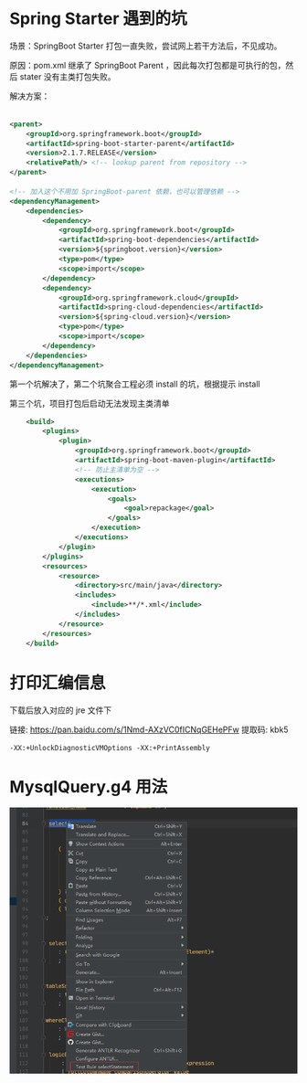 # Spring Starter 遇到的坑 

场景：SpringBoot Starter 打包一直失败，尝试网上若干方法后，不见成功。

原因：pom.xml 继承了 SpringBoot Parent ，因此每次打包都是可执行的包，然后 stater 没有主类打包失败。

解决方案：

```xml

<parent>
    <groupId>org.springframework.boot</groupId>
    <artifactId>spring-boot-starter-parent</artifactId>
    <version>2.1.7.RELEASE</version>
    <relativePath/> <!-- lookup parent from repository -->
</parent>

<!-- 加入这个不用加 SpringBoot-parent 依赖，也可以管理依赖 -->
<dependencyManagement>
    <dependencies>
        <dependency>
            <groupId>org.springframework.boot</groupId>
            <artifactId>spring-boot-dependencies</artifactId>
            <version>${springboot.version}</version>
            <type>pom</type>
            <scope>import</scope>
        </dependency>
        <dependency>
            <groupId>org.springframework.cloud</groupId>
            <artifactId>spring-cloud-dependencies</artifactId>
            <version>${spring-cloud.version}</version>
            <type>pom</type>
            <scope>import</scope>
        </dependency>
    </dependencies>
</dependencyManagement>
```

第一个坑解决了，第二个坑聚合工程必须 install 的坑，根据提示 install 

第三个坑，项目打包后启动无法发现主类清单

```xml
    <build>
        <plugins>
            <plugin>
                <groupId>org.springframework.boot</groupId>
                <artifactId>spring-boot-maven-plugin</artifactId>
                <!-- 防止主清单为空 -->
                <executions>
                    <execution>
                        <goals>
                            <goal>repackage</goal>
                        </goals>
                    </execution>
                </executions>
            </plugin>
        </plugins>
        <resources>
            <resource>
                <directory>src/main/java</directory>
                <includes>
                    <include>**/*.xml</include>
                </includes>
            </resource>
        </resources>
    </build>
```

# 打印汇编信息

下载后放入对应的 jre 文件下

链接: https://pan.baidu.com/s/1Nmd-AXzVC0fICNqGEHePFw 提取码: kbk5

```
-XX:+UnlockDiagnosticVMOptions -XX:+PrintAssembly
```

# MysqlQuery.g4 用法

![](./spring-demo/elk/mysql.png)